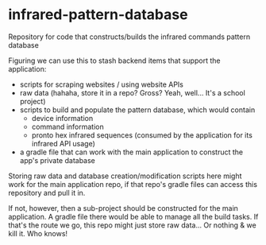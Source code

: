 # infrared-pattern-database
Repository for code that constructs/builds the infrared commands pattern database

Figuring we can use this to stash backend items that support the application:
- scripts for scraping websites / using website APIs
- raw data (hahaha, store it in a repo? Gross? Yeah, well... It's a school project)
- scripts to build and populate the pattern database, which would contain
  - device information
  - command information
  - pronto hex infrared sequences (consumed by the application for its infrared API usage)
- a gradle file that can work with the main application to construct the app's private database

Storing raw data and database creation/modification scripts here might work
for the main application repo, if that repo's gradle files can access this
repository and pull it in.

If not, however, then a sub-project should be constructed for the main application.
A gradle file there would be able to manage all the build tasks. If that's the route
we go, this repo might just store raw data... Or nothing & we kill it. Who knows!

